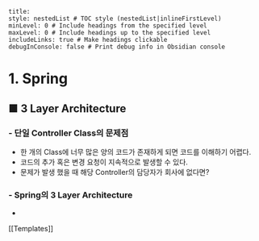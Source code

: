 ```table-of-contents
title: 
style: nestedList # TOC style (nestedList|inlineFirstLevel)
minLevel: 0 # Include headings from the specified level
maxLevel: 0 # Include headings up to the specified level
includeLinks: true # Make headings clickable
debugInConsole: false # Print debug info in Obsidian console
```

# 1. Spring
## ■ 3 Layer Architecture

### - 단일 Controller Class의 문제점
- 한 개의 Class에 너무 많은 양의 코드가 존재하게 되면 코드를 이해하기 어렵다.
- 코드의 추가 혹은 변경 요청이 지속적으로 발생할 수 있다.
- 문제가 발생 했을 때 해당 Controller의 담당자가 회사에 없다면?

### - Spring의 3 Layer Architecture
- 






[[Templates]]
